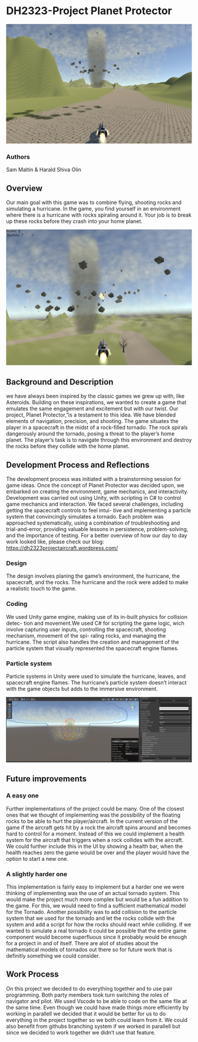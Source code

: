 # DH2323-Project Planet Protector
![main picture](pictures/Newparticlesystem.png)

### Authors  
Sam Maltin & Harald Shiva Olin

## Overview 
Our main goal with this game was to combine flying, shooting rocks and simulating a hurricane. In the game, you find yourself in an
environment where there is a hurricane with rocks spiraling around it. Your job is to
break up these rocks before they crash into your home planet.

![main picture](pictures/UI.png)

## Background and Description 
we have always been inspired by the classic games we grew up with, like Asteroids.
Building on these inspirations, we wanted to create a game that emulates the same
engagement and excitement but with our twist. Our project, Planet Protector,”is
a testament to this idea. We have blended elements of navigation, precision, and
shooting. The game situates the player in a spacecraft in the midst of a rock-filled tornado. The rock spirals
dangerously around the tornado, posing a threat to the player’s home planet. The
player’s task is to navigate through this environment and destroy the rocks before
they collide with the home planet. 

## Development Process and Reflections
The development process was initiated with a brainstorming session for game ideas.
Once the concept of Planet Protector was decided upon, we embarked on creating
the environment, game mechanics, and interactivity. Development was carried out
using Unity, with scripting in C# to control game mechanics and interaction.
We faced several challenges, including getting the spacecraft controls to feel intui-
tive and implementing a particle system that convincingly simulates a tornado. Each
problem was approached systematically, using a combination of troubleshooting and
trial-and-error, providing valuable lessons in persistence, problem-solving, and the
importance of testing. For a better overview of how our day to day work looked like,
please check our blog: https://dh2323projectaircraft.wordpress.com/

### Design
The design involves planing the game’s environment, the hurricane, the spacecraft,
and the rocks. The hurricane and the rock were added to make a realistic touch to
the game.

### Coding
We used Unity game engine, making use of its in-built physics for collision detec-
tion and movement.We used C# for scripting the game logic, wich involve capturing
user inputs, controlling the spacecraft, shooting mechanism, movement of the spi-
raling rocks, and managing the hurricane. The script also handles the creation and
management of the particle system that visually represented the spacecraft engine
flames.

### Particle system
Particle systems in Unity were used to simulate the hurricane, leaves, and spacecraft
engine flames. The hurricane’s particle system doesn’t interact with the game objects
but adds to the immersive environment.

![main picture](pictures/tornadoRotation.PNG)

## Future improvements
### A easy one
Further implementations of the project could be many. One of the closest ones that
we thought of implementing was the possibility of the floating rocks to be able to
hurt the player/aircraft. In the current version of the game if the aircraft gets hit by
a rock the aircraft spins around and becomes hard to control for a moment. Instead
of this we could implement a health system for the aircraft that triggers when a rock
collides with the aircraft. We could further include this in the UI by showing a health
bar, when the health reaches zero the game would be over and the player would have
the option to start a new one.

### A slightly harder one
This implementation is fairly easy to implement but a harder one we were thinking of
implementing was the use of an actual tornado system. This would make the project
much more complex but would be a fun addition to the game. For this, we would need
to find a sufficient mathematical model for the Tornado. Another possibility
was to add collision to the particle system that we used for the tornado and let the
rocks collide with the system and add a script for how the rocks should react while
colliding.
If we wanted to simulate a real tornado it could be possible that the entire game
component would become superfluous since it probably would be enough for a project
in and of itself. There are alot of studies about the mathematical models of tornados
out there so for future work that is definitly something we could consider.

## Work Process
On this project we decided to do everything together and to use pair programming.
Both party members took turn switching the roles of navigator and pilot. We used
Vscode to be able to code on the same file at the same time. Even though we could
have made things more efficiently by working in parallell we decided that it would be
better for us to do everything in the project together so we both could learn from it.
We could also benefit from githubs branching system if we worked in parallell but since we decided to work together we didn’t use that
feature.



